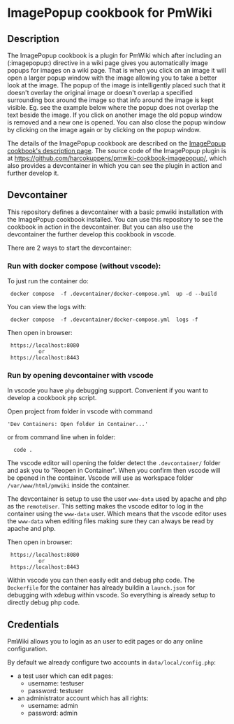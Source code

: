 # ImagePopup cookbook for PmWiki 

## Description

The ImagePopup cookbook is a plugin for PmWiki which after including an (:imagepopup:) directive in a wiki page gives you automatically image popups for images on a wiki page. That is when you click on an image it will open a larger popup window with the image allowing you to take a better look at the image. The popup of the image is intelligently placed such that it doesn't overlay the original image or doesn't overlap a specified surrounding box around the image so that info around the image is kept visible. Eg. see the example below where the popup does not overlap the text beside the image. If you click on another image the old popup window is removed and a new one is opened. You can also close the popup window by clicking on the image again or by clicking on the popup window.

The details of the ImagePopup cookbook are described on the [ImagePopup cookbook's description page](https://www.pmwiki.org/wiki/Cookbook/ImagePopup). 
The source code of the ImagePopup plugin is at https://github.com/harcokuppens/pmwiki-cookbook-imagepopup/, which also provides
a devcontainer in which you can see the plugin in action and further develop it.

## Devcontainer

This repository defines a devcontainer with a basic pmwiki installation with the ImagePopup cookbook installed. You can use this repository to see the cookbook in action in the devcontainer. But you can also use the devcontainer the further develop this cookbook in vscode.

There are 2 ways  to start the devcontainer:

### Run with docker compose (without vscode):

To just run the container do:

     docker compose  -f .devcontainer/docker-compose.yml  up -d --build

You can view the logs with:

     docker compose  -f .devcontainer/docker-compose.yml  logs -f

Then open in browser:

     https://localhost:8080
              or
     https://localhost:8443


### Run by opening devcontainer with vscode

In vscode you have `php` debugging support. Convenient if you want to develop a
cookbook `php` script.

Open project from folder in vscode with command

    'Dev Containers: Open folder in Container...'

or from command line when in folder:

      code .

The vscode editor will opening the folder detect the `.devcontainer/` folder and ask
you to "Reopen in Container". When you confirm then vscode will be opened in the
container. Vscode will use as workspace folder `/var/www/html/pmwiki` inside the
container.

The devcontainer is setup to use the user `www-data` used by apache and php as the
`remoteUser`. This setting makes the vscode editor to log in the container using the
`www-data` user. Which means that the vscode editor uses the `www-data` when editing
files making sure they can always be read by apache and php.

Then open in browser:

     https://localhost:8080
              or
     https://localhost:8443

Within vscode you can then easily edit and debug php code. The `Dockerfile` for the
container has already buildin a `launch.json` for debugging with xdebug within
vscode. So everything is already setup to directly debug php code.

## Credentials

PmWiki allows you to login as an user to edit pages or do any online configuration.

By default we already configure two accounts in `data/local/config.php`:

- a test user which can edit pages:
  - username: testuser
  - password: testuser
- an administrator account which has all rights:
  - username: admin
  - password: admin
